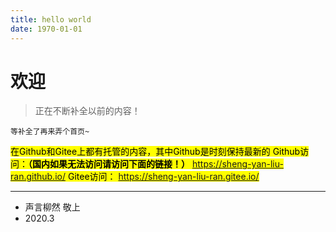 ```yaml
---
title: hello world
date: 1970-01-01
---
```


# 欢迎

> 正在不断补全以前的内容！
```
等补全了再来弄个首页~
```
> 
<mark>在Github和Gitee上都有托管的内容，其中Github是时刻保持最新的
    Github访问：**（国内如果无法访问请访问下面的链接！）**
    https://sheng-yan-liu-ran.github.io/
    Gitee访问：
    https://sheng-yan-liu-ran.gitee.io/
</mark>

---

 * 声言柳然 敬上
 * 2020.3